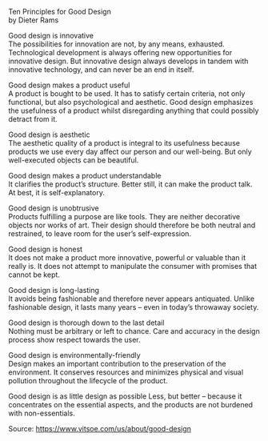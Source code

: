 Ten Principles for Good Design  
by Dieter Rams

Good design is innovative  
The possibilities for innovation are not, by any means, exhausted. Technological development is always offering new opportunities for innovative design. But innovative design always develops in tandem with innovative technology, and can never be an end in itself.

Good design makes a product useful  
A product is bought to be used. It has to satisfy certain criteria, not only functional, but also psychological and aesthetic. Good design emphasizes the usefulness of a product whilst disregarding anything that could possibly detract from it.

Good design is aesthetic  
The aesthetic quality of a product is integral to its usefulness because products we use every day affect our person and our well-being. But only well-executed objects can be beautiful.

Good design makes a product understandable  
It clarifies the product’s structure. Better still, it can make the product talk. At best, it is self-explanatory.

Good design is unobtrusive  
Products fulfilling a purpose are like tools. They are neither decorative objects nor works of art. Their design should therefore be both neutral and restrained, to leave room for the user’s self-expression.

Good design is honest  
It does not make a product more innovative, powerful or valuable than it really is. It does not attempt to manipulate the consumer with promises that cannot be kept.

Good design is long-lasting  
It avoids being fashionable and therefore never appears antiquated. Unlike fashionable design, it lasts many years – even in today’s throwaway society.

Good design is thorough down to the last detail  
Nothing must be arbitrary or left to chance. Care and accuracy in the design process show respect towards the user.

Good design is environmentally-friendly  
Design makes an important contribution to the preservation of the environment. It conserves resources and minimizes physical and visual pollution throughout the lifecycle of the product.

Good design is as little design as possible
Less, but better – because it concentrates on the essential aspects, and the products are not burdened with non-essentials.

Source: https://www.vitsoe.com/us/about/good-design
